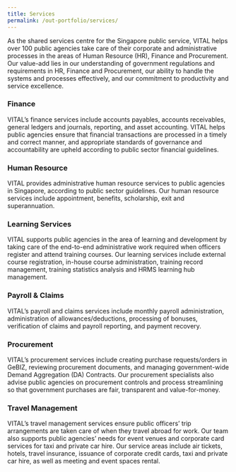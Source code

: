 ```yaml
---
title: Services
permalink: /out-portfolio/services/
---
```


<p>As the shared services centre for the Singapore public service, VITAL helps over 100 public agencies take care of their corporate and administrative processes in the areas of Human Resource (HR), Finance and Procurement. Our value-add lies in our understanding of government regulations and requirements in HR, Finance and Procurement, our ability to handle the systems and processes effectively, and our commitment to productivity and service excellence.</p>


<h3>Finance</h3>
<p>VITAL’s finance services include accounts payables, accounts receivables, general ledgers and journals, reporting, and asset accounting. VITAL helps public agencies ensure that financial transactions are processed in a timely and correct manner, and appropriate standards of governance and accountability are upheld according to public sector financial guidelines.</p>

<h3>Human Resource</h3>
<p>VITAL provides administrative human resource services to public agencies in Singapore, according to public sector guidelines.  Our human resource services include appointment, benefits, scholarship, exit and superannuation.</p>

<h3>Learning Services</h3>
<p>VITAL supports public agencies in the area of learning and development by taking care of the end-to-end administrative work required when officers register and attend training courses. Our learning services include external course registration, in-house course administration, training record management, training statistics analysis and HRMS learning hub management.</p>

<h3>Payroll &amp; Claims</h3>
<p>VITAL’s payroll and claims services include monthly payroll administration, administration of allowances/deductions, processing of bonuses, verification of claims and payroll reporting, and payment recovery.</p>

<h3>Procurement</h3>
<p>VITAL’s procurement services include creating purchase requests/orders in GeBIZ, reviewing procurement documents, and managing government-wide Demand Aggregation (DA) Contracts. Our procurement specialists also advise public agencies on procurement controls and process streamlining so that government purchases are fair, transparent and value-for-money.</p>

<h3>Travel Management</h3>
<p>VITAL’s travel management services ensure public officers’ trip arrangements are taken care of when they travel abroad for work. Our team also supports public agencies’ needs for event venues and corporate card services for taxi and private car hire. Our service areas include air tickets, hotels, travel insurance, issuance of corporate credit cards, taxi and private car hire, as well as meeting and event spaces rental.</p>
